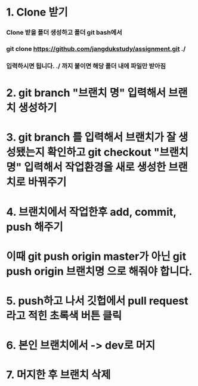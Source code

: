 # 1. Clone 받기
### Clone 받을 폴더 생성하고 폴더 git bash에서 
### git clone https://github.com/jangdukstudy/assignment.git ./
### 입력하시면 됩니다. ./ 까지 붙이면 해당 폴더 내에 파일만 받아짐

# 2. git branch "브랜치 명" 입력해서 브랜치 생성하기

# 3. git branch 를 입력해서 브랜치가 잘 생성됐는지 확인하고 git checkout "브랜치 명" 입력해서 작업환경을 새로 생성한 브랜치로 바꿔주기

# 4. 브랜치에서 작업한후 add, commit, push 해주기
# 이때 git push origin master가 아닌 git push origin 브랜치명 으로 해줘야 합니다.

# 5. push하고 나서 깃헙에서 pull request라고 적힌 초록색 버튼 클릭 

# 6. 본인 브랜치에서 -> dev로 머지

# 7. 머지한 후 브랜치 삭제